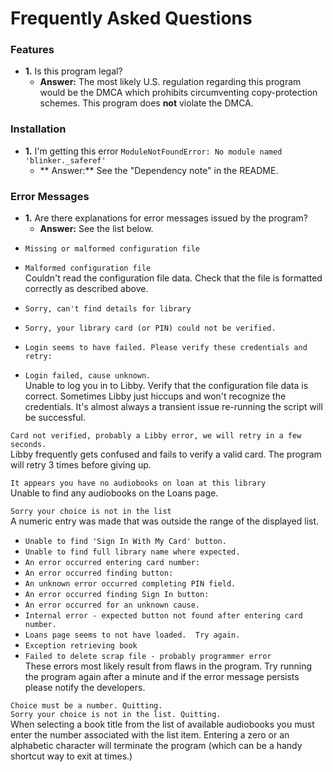 # Frequently Asked Questions

### Features

- **1.** Is this program legal?
  - **Answer:** The most likely U.S. regulation regarding this program would be the DMCA which prohibits circumventing copy-protection schemes. This program does **not** violate the DMCA.

### Installation
- **1.** I'm getting this error `ModuleNotFoundError: No module named 'blinker._saferef'`
  - ** Answer:** See the "Dependency note" in the README.

### Error Messages

- **1.** Are there explanations for error messages issued by the program?
  - **Answer:** See the list below.


* `Missing or malformed configuration file`
* `Malformed configuration file`  
Couldn't read the configuration file data. Check that the file is formatted correctly as described above.

* `Sorry, can't find details for library`
* `Sorry, your library card (or PIN) could not be verified.`
* `Login seems to have failed. Please verify these credentials and retry:`
* `Login failed, cause unknown.`  
Unable to log you in to Libby.  Verify that the configuration file data is correct.  Sometimes Libby just hiccups and won't recognize the credentials.  It's almost always a transient issue re-running the script will be successful. 

```Card not verified, probably a Libby error, we will retry in a few seconds.```  
Libby frequently gets confused and fails to verify a valid card.  The program will retry 3 times before giving up.

```It appears you have no audiobooks on loan at this library```   
Unable to find any audiobooks on the Loans page.  

```Sorry your choice is not in the list```  
A numeric entry was made that was outside the range of the displayed list.

* `Unable to find 'Sign In With My Card' button.`
* `Unable to find full library name where expected.`
* `An error occurred entering card number:`
* `An error occurred finding button:`
* `An unknown error occurred completing PIN field.`
* `An error occurred finding Sign In button:`
* `An error occurred for an unknown cause.` 
* `Internal error - expected button not found after entering card number.`
* `Loans page seems to not have loaded.  Try again.`
* `Exception retrieving book`
* `Failed to delete scrap file - probably programmer error`  
These errors most likely result from flaws in the program.  Try running the program again after a minute and if the error message persists please notify the developers. 

`Choice must be a number. Quitting.`  
`Sorry your choice is not in the list. Quitting.`  
When selecting a book title from the list of available audiobooks you must enter the number associated with the list item.  Entering a zero or an alphabetic character will terminate the program (which can be a handy shortcut way to exit at times.)
